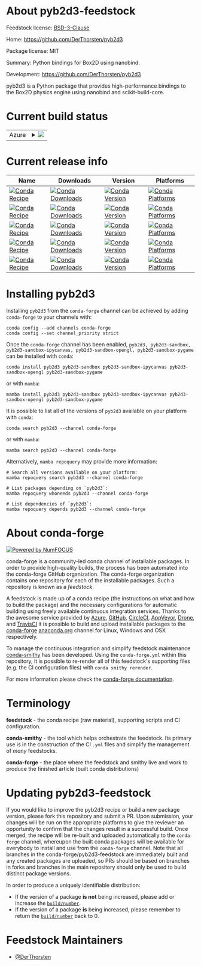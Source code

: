 About pyb2d3-feedstock
======================

Feedstock license: [BSD-3-Clause](https://github.com/conda-forge/pyb2d3-feedstock/blob/main/LICENSE.txt)

Home: https://github.com/DerThorsten/pyb2d3

Package license: MIT

Summary: Python bindings for Box2D using nanobind.

Development: https://github.com/DerThorsten/pyb2d3

pyb2d3 is a Python package that provides high-performance bindings to the Box2D physics engine using nanobind and scikit-build-core.

Current build status
====================


<table>
    
  <tr>
    <td>Azure</td>
    <td>
      <details>
        <summary>
          <a href="https://dev.azure.com/conda-forge/feedstock-builds/_build/latest?definitionId=26345&branchName=main">
            <img src="https://dev.azure.com/conda-forge/feedstock-builds/_apis/build/status/pyb2d3-feedstock?branchName=main">
          </a>
        </summary>
        <table>
          <thead><tr><th>Variant</th><th>Status</th></tr></thead>
          <tbody><tr>
              <td>linux_64</td>
              <td>
                <a href="https://dev.azure.com/conda-forge/feedstock-builds/_build/latest?definitionId=26345&branchName=main">
                  <img src="https://dev.azure.com/conda-forge/feedstock-builds/_apis/build/status/pyb2d3-feedstock?branchName=main&jobName=linux&configuration=linux%20linux_64_" alt="variant">
                </a>
              </td>
            </tr><tr>
              <td>osx_64_python3.10.____cpython</td>
              <td>
                <a href="https://dev.azure.com/conda-forge/feedstock-builds/_build/latest?definitionId=26345&branchName=main">
                  <img src="https://dev.azure.com/conda-forge/feedstock-builds/_apis/build/status/pyb2d3-feedstock?branchName=main&jobName=osx&configuration=osx%20osx_64_python3.10.____cpython" alt="variant">
                </a>
              </td>
            </tr><tr>
              <td>osx_64_python3.11.____cpython</td>
              <td>
                <a href="https://dev.azure.com/conda-forge/feedstock-builds/_build/latest?definitionId=26345&branchName=main">
                  <img src="https://dev.azure.com/conda-forge/feedstock-builds/_apis/build/status/pyb2d3-feedstock?branchName=main&jobName=osx&configuration=osx%20osx_64_python3.11.____cpython" alt="variant">
                </a>
              </td>
            </tr><tr>
              <td>osx_64_python3.12.____cpython</td>
              <td>
                <a href="https://dev.azure.com/conda-forge/feedstock-builds/_build/latest?definitionId=26345&branchName=main">
                  <img src="https://dev.azure.com/conda-forge/feedstock-builds/_apis/build/status/pyb2d3-feedstock?branchName=main&jobName=osx&configuration=osx%20osx_64_python3.12.____cpython" alt="variant">
                </a>
              </td>
            </tr><tr>
              <td>osx_64_python3.13.____cp313</td>
              <td>
                <a href="https://dev.azure.com/conda-forge/feedstock-builds/_build/latest?definitionId=26345&branchName=main">
                  <img src="https://dev.azure.com/conda-forge/feedstock-builds/_apis/build/status/pyb2d3-feedstock?branchName=main&jobName=osx&configuration=osx%20osx_64_python3.13.____cp313" alt="variant">
                </a>
              </td>
            </tr><tr>
              <td>win_64_python3.10.____cpython</td>
              <td>
                <a href="https://dev.azure.com/conda-forge/feedstock-builds/_build/latest?definitionId=26345&branchName=main">
                  <img src="https://dev.azure.com/conda-forge/feedstock-builds/_apis/build/status/pyb2d3-feedstock?branchName=main&jobName=win&configuration=win%20win_64_python3.10.____cpython" alt="variant">
                </a>
              </td>
            </tr><tr>
              <td>win_64_python3.11.____cpython</td>
              <td>
                <a href="https://dev.azure.com/conda-forge/feedstock-builds/_build/latest?definitionId=26345&branchName=main">
                  <img src="https://dev.azure.com/conda-forge/feedstock-builds/_apis/build/status/pyb2d3-feedstock?branchName=main&jobName=win&configuration=win%20win_64_python3.11.____cpython" alt="variant">
                </a>
              </td>
            </tr><tr>
              <td>win_64_python3.12.____cpython</td>
              <td>
                <a href="https://dev.azure.com/conda-forge/feedstock-builds/_build/latest?definitionId=26345&branchName=main">
                  <img src="https://dev.azure.com/conda-forge/feedstock-builds/_apis/build/status/pyb2d3-feedstock?branchName=main&jobName=win&configuration=win%20win_64_python3.12.____cpython" alt="variant">
                </a>
              </td>
            </tr><tr>
              <td>win_64_python3.13.____cp313</td>
              <td>
                <a href="https://dev.azure.com/conda-forge/feedstock-builds/_build/latest?definitionId=26345&branchName=main">
                  <img src="https://dev.azure.com/conda-forge/feedstock-builds/_apis/build/status/pyb2d3-feedstock?branchName=main&jobName=win&configuration=win%20win_64_python3.13.____cp313" alt="variant">
                </a>
              </td>
            </tr>
          </tbody>
        </table>
      </details>
    </td>
  </tr>
</table>

Current release info
====================

| Name | Downloads | Version | Platforms |
| --- | --- | --- | --- |
| [![Conda Recipe](https://img.shields.io/badge/recipe-pyb2d3-green.svg)](https://anaconda.org/conda-forge/pyb2d3) | [![Conda Downloads](https://img.shields.io/conda/dn/conda-forge/pyb2d3.svg)](https://anaconda.org/conda-forge/pyb2d3) | [![Conda Version](https://img.shields.io/conda/vn/conda-forge/pyb2d3.svg)](https://anaconda.org/conda-forge/pyb2d3) | [![Conda Platforms](https://img.shields.io/conda/pn/conda-forge/pyb2d3.svg)](https://anaconda.org/conda-forge/pyb2d3) |
| [![Conda Recipe](https://img.shields.io/badge/recipe-pyb2d3--sandbox-green.svg)](https://anaconda.org/conda-forge/pyb2d3-sandbox) | [![Conda Downloads](https://img.shields.io/conda/dn/conda-forge/pyb2d3-sandbox.svg)](https://anaconda.org/conda-forge/pyb2d3-sandbox) | [![Conda Version](https://img.shields.io/conda/vn/conda-forge/pyb2d3-sandbox.svg)](https://anaconda.org/conda-forge/pyb2d3-sandbox) | [![Conda Platforms](https://img.shields.io/conda/pn/conda-forge/pyb2d3-sandbox.svg)](https://anaconda.org/conda-forge/pyb2d3-sandbox) |
| [![Conda Recipe](https://img.shields.io/badge/recipe-pyb2d3--sandbox--ipycanvas-green.svg)](https://anaconda.org/conda-forge/pyb2d3-sandbox-ipycanvas) | [![Conda Downloads](https://img.shields.io/conda/dn/conda-forge/pyb2d3-sandbox-ipycanvas.svg)](https://anaconda.org/conda-forge/pyb2d3-sandbox-ipycanvas) | [![Conda Version](https://img.shields.io/conda/vn/conda-forge/pyb2d3-sandbox-ipycanvas.svg)](https://anaconda.org/conda-forge/pyb2d3-sandbox-ipycanvas) | [![Conda Platforms](https://img.shields.io/conda/pn/conda-forge/pyb2d3-sandbox-ipycanvas.svg)](https://anaconda.org/conda-forge/pyb2d3-sandbox-ipycanvas) |
| [![Conda Recipe](https://img.shields.io/badge/recipe-pyb2d3--sandbox--opengl-green.svg)](https://anaconda.org/conda-forge/pyb2d3-sandbox-opengl) | [![Conda Downloads](https://img.shields.io/conda/dn/conda-forge/pyb2d3-sandbox-opengl.svg)](https://anaconda.org/conda-forge/pyb2d3-sandbox-opengl) | [![Conda Version](https://img.shields.io/conda/vn/conda-forge/pyb2d3-sandbox-opengl.svg)](https://anaconda.org/conda-forge/pyb2d3-sandbox-opengl) | [![Conda Platforms](https://img.shields.io/conda/pn/conda-forge/pyb2d3-sandbox-opengl.svg)](https://anaconda.org/conda-forge/pyb2d3-sandbox-opengl) |
| [![Conda Recipe](https://img.shields.io/badge/recipe-pyb2d3--sandbox--pygame-green.svg)](https://anaconda.org/conda-forge/pyb2d3-sandbox-pygame) | [![Conda Downloads](https://img.shields.io/conda/dn/conda-forge/pyb2d3-sandbox-pygame.svg)](https://anaconda.org/conda-forge/pyb2d3-sandbox-pygame) | [![Conda Version](https://img.shields.io/conda/vn/conda-forge/pyb2d3-sandbox-pygame.svg)](https://anaconda.org/conda-forge/pyb2d3-sandbox-pygame) | [![Conda Platforms](https://img.shields.io/conda/pn/conda-forge/pyb2d3-sandbox-pygame.svg)](https://anaconda.org/conda-forge/pyb2d3-sandbox-pygame) |

Installing pyb2d3
=================

Installing `pyb2d3` from the `conda-forge` channel can be achieved by adding `conda-forge` to your channels with:

```
conda config --add channels conda-forge
conda config --set channel_priority strict
```

Once the `conda-forge` channel has been enabled, `pyb2d3, pyb2d3-sandbox, pyb2d3-sandbox-ipycanvas, pyb2d3-sandbox-opengl, pyb2d3-sandbox-pygame` can be installed with `conda`:

```
conda install pyb2d3 pyb2d3-sandbox pyb2d3-sandbox-ipycanvas pyb2d3-sandbox-opengl pyb2d3-sandbox-pygame
```

or with `mamba`:

```
mamba install pyb2d3 pyb2d3-sandbox pyb2d3-sandbox-ipycanvas pyb2d3-sandbox-opengl pyb2d3-sandbox-pygame
```

It is possible to list all of the versions of `pyb2d3` available on your platform with `conda`:

```
conda search pyb2d3 --channel conda-forge
```

or with `mamba`:

```
mamba search pyb2d3 --channel conda-forge
```

Alternatively, `mamba repoquery` may provide more information:

```
# Search all versions available on your platform:
mamba repoquery search pyb2d3 --channel conda-forge

# List packages depending on `pyb2d3`:
mamba repoquery whoneeds pyb2d3 --channel conda-forge

# List dependencies of `pyb2d3`:
mamba repoquery depends pyb2d3 --channel conda-forge
```


About conda-forge
=================

[![Powered by
NumFOCUS](https://img.shields.io/badge/powered%20by-NumFOCUS-orange.svg?style=flat&colorA=E1523D&colorB=007D8A)](https://numfocus.org)

conda-forge is a community-led conda channel of installable packages.
In order to provide high-quality builds, the process has been automated into the
conda-forge GitHub organization. The conda-forge organization contains one repository
for each of the installable packages. Such a repository is known as a *feedstock*.

A feedstock is made up of a conda recipe (the instructions on what and how to build
the package) and the necessary configurations for automatic building using freely
available continuous integration services. Thanks to the awesome service provided by
[Azure](https://azure.microsoft.com/en-us/services/devops/), [GitHub](https://github.com/),
[CircleCI](https://circleci.com/), [AppVeyor](https://www.appveyor.com/),
[Drone](https://cloud.drone.io/welcome), and [TravisCI](https://travis-ci.com/)
it is possible to build and upload installable packages to the
[conda-forge](https://anaconda.org/conda-forge) [anaconda.org](https://anaconda.org/)
channel for Linux, Windows and OSX respectively.

To manage the continuous integration and simplify feedstock maintenance
[conda-smithy](https://github.com/conda-forge/conda-smithy) has been developed.
Using the ``conda-forge.yml`` within this repository, it is possible to re-render all of
this feedstock's supporting files (e.g. the CI configuration files) with ``conda smithy rerender``.

For more information please check the [conda-forge documentation](https://conda-forge.org/docs/).

Terminology
===========

**feedstock** - the conda recipe (raw material), supporting scripts and CI configuration.

**conda-smithy** - the tool which helps orchestrate the feedstock.
                   Its primary use is in the construction of the CI ``.yml`` files
                   and simplify the management of *many* feedstocks.

**conda-forge** - the place where the feedstock and smithy live and work to
                  produce the finished article (built conda distributions)


Updating pyb2d3-feedstock
=========================

If you would like to improve the pyb2d3 recipe or build a new
package version, please fork this repository and submit a PR. Upon submission,
your changes will be run on the appropriate platforms to give the reviewer an
opportunity to confirm that the changes result in a successful build. Once
merged, the recipe will be re-built and uploaded automatically to the
`conda-forge` channel, whereupon the built conda packages will be available for
everybody to install and use from the `conda-forge` channel.
Note that all branches in the conda-forge/pyb2d3-feedstock are
immediately built and any created packages are uploaded, so PRs should be based
on branches in forks and branches in the main repository should only be used to
build distinct package versions.

In order to produce a uniquely identifiable distribution:
 * If the version of a package **is not** being increased, please add or increase
   the [``build/number``](https://docs.conda.io/projects/conda-build/en/latest/resources/define-metadata.html#build-number-and-string).
 * If the version of a package **is** being increased, please remember to return
   the [``build/number``](https://docs.conda.io/projects/conda-build/en/latest/resources/define-metadata.html#build-number-and-string)
   back to 0.

Feedstock Maintainers
=====================

* [@DerThorsten](https://github.com/DerThorsten/)

